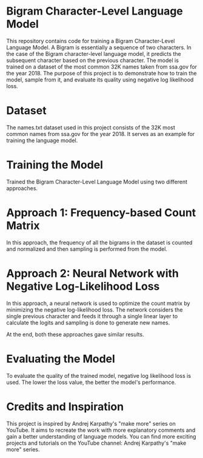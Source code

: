 # Bigram Character-Level Language Model
This repository contains code for training a Bigram Character-Level Language Model. A Bigram is essentially a sequence of two characters. In the case of the Bigram character-level language model, it predicts the subsequent character based on the previous character. The model is trained on a dataset of the most common 32K names taken from ssa.gov for the year 2018. The purpose of this project is to demonstrate how to train the model, sample from it, and evaluate its quality using negative log likelihood loss.

# Dataset
The names.txt dataset used in this project consists of the 32K most common names from ssa.gov for the year 2018. It serves as an example for training the language model.

# Training the Model
Trained the Bigram Character-Level Language Model using two different approaches.

# Approach 1: Frequency-based Count Matrix

In this approach, the frequency of all the bigrams in the dataset is counted and normalized and then sampling is performed from the model.

# Approach 2: Neural Network with Negative Log-Likelihood Loss

In this approach, a neural network is used to optimize the count matrix by minimizing the negative log-likelihood loss. The network considers the single previous character and feeds it through a single linear layer to calculate the logits and sampling is done to generate new names.

At the end, both these approaches gave similar results.

# Evaluating the Model
To evaluate the quality of the trained model, negative log likelihood loss is used. The lower the loss value, the better the model's performance. 

# Credits and Inspiration
This project is inspired by Andrej Karpathy's "make more" series on YouTube. It aims to recreate the work with more explanatory comments and gain a better understanding of language models. You can find more exciting projects and tutorials on the YouTube channel: Andrej Karpathy's "make more" series.






